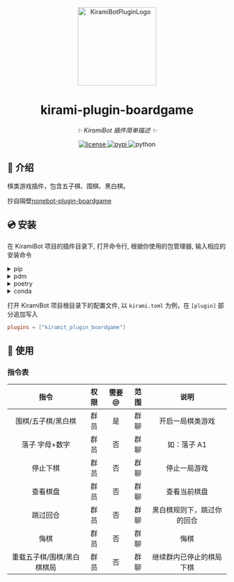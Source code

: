 <div align="center">
  <a href="#"><img src="https://kiramibot.dev/img/logo.svg" width="180" height="180" alt="KiramiBotPluginLogo"></a>
</div>

<div align="center">

# kirami-plugin-boardgame

_✨ KiramiBot 插件简单描述 ✨_


<a href="./LICENSE">
    <img src="https://img.shields.io/github/license/owner/kirami-plugin-boardgame.svg" alt="license">
</a>
<a href="https://pypi.python.org/pypi/kirami-plugin-boardgame">
    <img src="https://img.shields.io/pypi/v/kirami-plugin-boardgame.svg" alt="pypi">
</a>
<img src="https://img.shields.io/badge/python-3.10+-blue.svg" alt="python">

</div>


## 📖 介绍

棋类游戏插件，包含五子棋、围棋、黑白棋。

抄自隔壁[nonebot-plugin-boardgame](https://github.com/noneplugin/nonebot-plugin-boardgame)

## 💿 安装

在 KiramiBot 项目的插件目录下, 打开命令行, 根据你使用的包管理器, 输入相应的安装命令

<details>
<summary>pip</summary>
  
```bash
pip install kirami-plugin-boardgame
```
</details>
<details>
<summary>pdm</summary>

```bash
pdm add kirami-plugin-boardgame
```
</details>
<details>
<summary>poetry</summary>

```bash
poetry add kirami-plugin-boardgame
```
</details>
<details>
<summary>conda</summary>

```bash
conda install kirami-plugin-boardgame
```
</details>

打开 KiramiBot 项目根目录下的配置文件, 以 `kirami.toml` 为例，在 `[plugin]` 部分追加写入
```toml
plugins = ["kiramit_plugin_boardgame"]
```

## 🎉 使用
### 指令表
|       指令       | 权限  | 需要@ | 范围  |      说明       |
|:--------------:|:---:|:---:|:---:|:-------------:|
|   围棋/五子棋/黑白棋   | 群员  |  是  | 群聊  |   开启一局棋类游戏    |
|    落子 字母+数字    | 群员  |  否  | 群聊  |    如：落子 A1    |
|      停止下棋      | 群员  |  否  | 群聊  |    停止一局游戏     |
|      查看棋盘      | 群员  |  否  | 群聊  |    查看当前棋盘     |
|      跳过回合      | 群员  |  否  | 群聊  | 黑白棋规则下，跳过你的回合 |
|       悔棋       | 群员  |  否  | 群聊  |      悔棋       |
| 重载五子棋/围棋/黑白棋棋局 | 群员  |  否  | 群聊  | 继续群内已停止的棋局下棋  |

